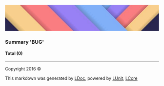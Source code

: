 ![](LDoc/Content/LDoc-banner-small.png "")

### Summary 'BUG'

#### Total (0)



---

Copyright 2016 &copy; [](README.md) [](TableOfContents.md)

This markdown was generated by [LDoc](https://github.com/CodeSingularity/LDoc), powered by [LUnit](https://github.com/CodeSingularity/LUnit), [LCore](https://github.com/CodeSingularity/LCore)
